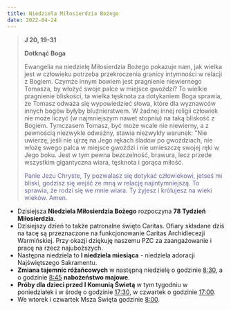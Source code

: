 ```yaml
---
title: Niedziela Miłosierdzia Bożego
date: 2022-04-24
---
```


> **J 20, 19-31**
>
> **Dotknąć Boga**
>
> Ewangelia na niedzielę Miłosierdzia Bożego pokazuje nam, jak wielka jest w człowieku potrzeba przekroczenia granicy intymności w relacji z Bogiem. Czymże innym bowiem jest pragnienie niewiernego Tomasza, by włożyć swoje palce w miejsce gwoździ? To wielkie pragnienie bliskości, ta wielka tęsknota za dotykaniem Boga sprawia, że Tomasz odważa się wypowiedzieć słowa, które dla wyznawców innych bogów byłyby bluźnierstwem. W żadnej innej religii człowiek nie może liczyć (w najmniejszym nawet stopniu) na taką bliskość z Bogiem. Tymczasem Tomasz, być może wcale nie niewierny, a z pewnością niezwykle odważny, stawia niezwykły warunek: "Nie uwierzę, jeśli nie ujrzę na Jego rękach śladów po gwoździach, nie włożę swego palca w miejsce gwoździ i nie umieszczę swojej ręki w Jego boku. Jest w tym pewna bezczelność, brawura, lecz przede wszystkim gigantyczna wiara, tęsknota i gorąca miłość.
>
> <span style="color: #666699;"> Panie Jezu Chryste, Ty pozwalasz się dotykać człowiekowi, jetseś mi bliski, godzisz się wejść ze mną w relację najintymniejszą. To sprawia, że rodzi się we mnie wiara. Ty żyjesz i królujesz na wieki wieków. Amen.
> &nbsp;

- Dzisiejsza **Niedziela Miłosierdzia Bożego** rozpoczyna **78 Tydzień Miłosierdzia**.
- Dzisiejszy dzień to także patronalne święto Caritas. Ofiary składane dziś na tacę są przeznaczone na funkcjonowanie Caritas Archidiecezji Warmińskiej. Przy okazji dziękuję naszemu PZC za zaangażowanie i pracę na rzecz najuboższych.
- Następna niedziela to **I niedziela miesiąca** - niedziela adoracji Najświętszego Sakramentu.
- **Zmiana tajemnic różańcowych** w następną niedzielę o godzinie <u>8:30</u>, a o godzinie <u>8:45</u> **nabożeństwo majowe**.
- **Próby dla dzieci przed I Komunią Świetą** w tym tygodniu w poniedziałek i w środę o godzinie <u>17:30</u>, w czwartek o godzinie <u>17:00</u>.
- We wtorek i czwartek Msza Święta godzinie <u>8:00</u>.

